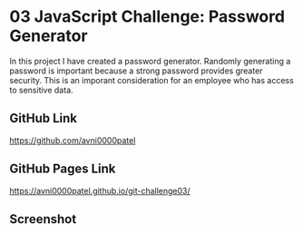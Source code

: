 # 03 JavaScript Challenge: Password Generator
In this project I have created a password generator. Randomly generating a password is important because a strong password provides greater security. This is an imporant consideration for an employee who has access to sensitive data. 
## GitHub Link
https://github.com/avni0000patel
## GitHub Pages Link
https://avni0000patel.github.io/git-challenge03/
## Screenshot
